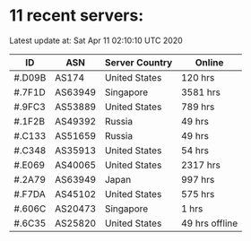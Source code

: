 # 11 recent servers:

Latest update at: Sat Apr 11 02:10:10 UTC 2020

| ID | ASN | Server Country | Online |
| -- | --- | -------------- | ------ |
| #.D09B | AS174 | United States | 120 hrs |
| #.7F1D | AS63949 | Singapore | 3581 hrs |
| #.9FC3 | AS53889 | United States | 789 hrs |
| #.1F2B | AS49392 | Russia | 49 hrs |
| #.C133 | AS51659 | Russia | 49 hrs |
| #.C348 | AS35913 | United States | 54 hrs |
| #.E069 | AS40065 | United States | 2317 hrs |
| #.2A79 | AS63949 | Japan | 997 hrs |
| #.F7DA | AS45102 | United States | 575 hrs |
| #.606C | AS20473 | Singapore | 1 hrs |
| #.6C35 | AS25820 | United States | 49 hrs offline |

